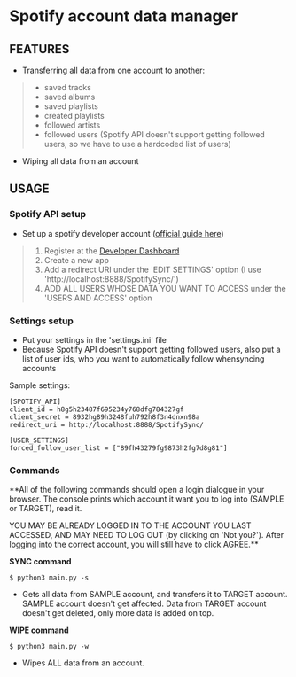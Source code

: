 # Spotify account data manager

## FEATURES

- Transferring all data from one account to another:

> - saved tracks
> - saved albums
> - saved playlists
> - created playlists
> - followed artists
> - followed users (Spotify API doesn't support getting followed users, so we have to use a hardcoded list of users)

- Wiping all data from an account

## USAGE

### Spotify API setup

- Set up a spotify developer account ([official guide here](https://developer.spotify.com/documentation/web-api/quick-start/))
> 1. Register at the [Developer Dashboard](https://developer.spotify.com/dashboard/)
> 2. Create a new app
> 3. Add a redirect URI under the 'EDIT SETTINGS' option (I use 'http://localhost:8888/SpotifySync/')
> 4. ADD ALL USERS WHOSE DATA YOU WANT TO ACCESS under the 'USERS AND ACCESS' option

### Settings setup

- Put your settings in the 'settings.ini' file
- Because Spotify API doesn't support getting followed users, also put a list of user ids, who you want to automatically follow whensyncing accounts

Sample settings:

```
[SPOTIFY_API]
client_id = h8g5h23487f695234y768dfg784327gf
client_secret = 8932hg89h3248fuh792h8f3n4dnxn98a
redirect_uri = http://localhost:8888/SpotifySync/

[USER_SETTINGS]
forced_follow_user_list = ["89fh43279fg9873h2fg7d8g81"]
```

### Commands

**All of the following commands should open a login dialogue in your browser. The console prints which account it want you to log into (SAMPLE or TARGET), read it.

YOU MAY BE ALREADY LOGGED IN TO THE ACCOUNT YOU LAST ACCESSED, AND MAY NEED TO LOG OUT (by clicking on 'Not you?'). After logging into the correct account, you will still have to click AGREE.**

**SYNC command**

```console
$ python3 main.py -s
```

- Gets all data from SAMPLE account, and transfers it to TARGET account. SAMPLE account doesn't get affected. Data from TARGET account doesn't get deleted, only more data is added on top.

**WIPE command**

```console
$ python3 main.py -w
```

- Wipes ALL data from an account.
